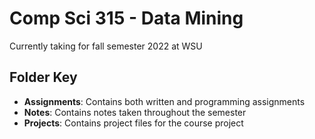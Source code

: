 # Comp Sci 315 - Data Mining
Currently taking for fall semester 2022 at WSU

## Folder Key
- **Assignments**: Contains both written and programming assignments
- **Notes**: Contains notes taken throughout the semester
- **Projects**: Contains project files for the course project